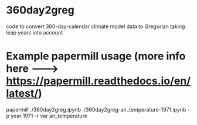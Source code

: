 # 360day2greg
code to convert 360-day-calendar climate model data to Gregorian taking leap years into account

# Example papermill usage (more info here ---> https://papermill.readthedocs.io/en/latest/)
papermill ./360day2greg.ipynb ./360day2greg-air_temperature-1971.ipynb -p year 1971 -r var air_temperature
